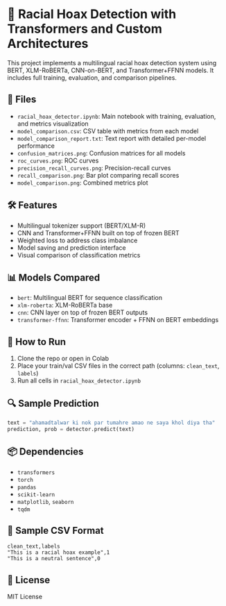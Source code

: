 
# 🧠 Racial Hoax Detection with Transformers and Custom Architectures

This project implements a multilingual racial hoax detection system using BERT, XLM-RoBERTa, CNN-on-BERT, and Transformer+FFNN models. It includes full training, evaluation, and comparison pipelines.

## 📁 Files

- `racial_hoax_detector.ipynb`: Main notebook with training, evaluation, and metrics visualization
- `model_comparison.csv`: CSV table with metrics from each model
- `model_comparison_report.txt`: Text report with detailed per-model performance
- `confusion_matrices.png`: Confusion matrices for all models
- `roc_curves.png`: ROC curves
- `precision_recall_curves.png`: Precision-recall curves
- `recall_comparison.png`: Bar plot comparing recall scores
- `model_comparison.png`: Combined metrics plot

## 🛠️ Features

- Multilingual tokenizer support (BERT/XLM-R)
- CNN and Transformer+FFNN built on top of frozen BERT
- Weighted loss to address class imbalance
- Model saving and prediction interface
- Visual comparison of classification metrics

## 📊 Models Compared

- `bert`: Multilingual BERT for sequence classification
- `xlm-roberta`: XLM-RoBERTa base
- `cnn`: CNN layer on top of frozen BERT outputs
- `transformer-ffnn`: Transformer encoder + FFNN on BERT embeddings

## 🚀 How to Run

1. Clone the repo or open in Colab
2. Place your train/val CSV files in the correct path (columns: `clean_text`, `labels`)
3. Run all cells in `racial_hoax_detector.ipynb`

## 🔍 Sample Prediction

```python
text = "ahamadtalwar ki nok par tumahre amao ne saya khol diya tha"
prediction, prob = detector.predict(text)
```

## 📦 Dependencies

- `transformers`
- `torch`
- `pandas`
- `scikit-learn`
- `matplotlib`, `seaborn`
- `tqdm`

## 🧪 Sample CSV Format

```csv
clean_text,labels
"This is a racial hoax example",1
"This is a neutral sentence",0
```

## 📜 License

MIT License
